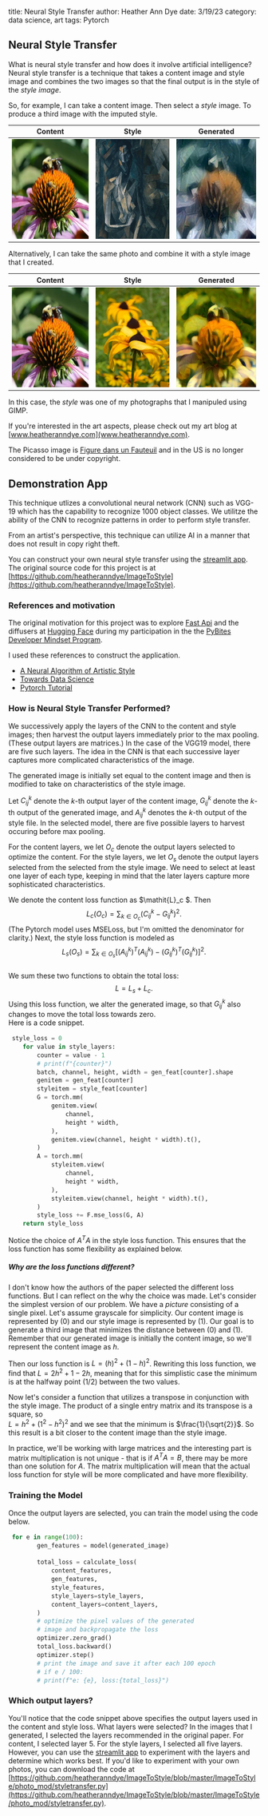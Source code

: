 title: Neural Style Transfer
author: Heather Ann Dye
date: 3/19/23
category: data science, art
tags: Pytorch

## Neural Style Transfer

What is neural style transfer and how does it involve artificial intelligence?  
Neural style transfer is a technique that takes a content image and style image and combines the two images so that the final output is in the style of the *style image*.  


So, for example, I can take a content image. Then select a *style* image.
To produce a third image with the imputed style.

|Content|Style|Generated|
|:---: |:---:|:---:|
|<img src="images/neural_files/squareflower.jpg" width = "200" height="200" >|<img src="/images/neural_files/picasso.jpg" width = "200" height="200" >| <img src="/images/neural_files/samplegenpicasso.jpg" width= 200 height = 200 >|

Alternatively, I can take the same photo and combine it with a style image that I created.

| Content|Style |Generated |
|:---: |:---:|:---:|
|<img src="images/neural_files/squareflower.jpg" width = "200" height="200" >|<img src="/images/neural_files/YellowFlowerWaterPixel.jpg" width = "200" height="200" >| <img src="/images/neural_files/samplegen.jpg" width= 200 height = 200 >|




In this case, the *style* was one of my photographs that I manipuled using  GIMP.  


If you're interested in the art aspects, please check out my art blog
at [www.heatheranndye.com](www.heatheranndye.com).

The Picasso image is [Figure dans un Fauteuil](https://en.wikipedia.org/wiki/File:Pablo_Picasso,_1909-10,_Figure_dans_un_Fauteuil_%28Seated_Nude,_Femme_nue_assise%29,_oil_on_canvas,_92.1_x_73_cm,_Tate_Modern,_London.jpg)
and in the US is no longer considered to be under copyright. 
## Demonstration App

This technique utlizes a convolutional neural network (CNN) such as VGG-19 which has the capability to recognize 1000 object classes.  We utilitze the ability of the CNN to recognize patterns in order to perform style transfer. 

From an artist's perspective, this technique can utilize AI in a manner that 
does not result in copy right theft. 

You can construct your own neural style transfer using the [streamlit app](https://heatheranndye-imageto-imagetostylephoto-modstream-style-jxl3h5.streamlit.app/). 
The original source code for this project is at [https://github.com/heatheranndye/ImageToStyle](https://github.com/heatheranndye/ImageToStyle).

### References and motivation

The original motivation for this project was to explore [Fast Api](https://fastapi.tiangolo.com/)  and the diffusers at [Hugging Face](huggingface.co) during my 
participation in the the [PyBites Developer Mindset Program](https://pybit.es/catalogue/the-pdm-program/). 

I used these references to construct the application. 

* [A Neural Algorithm of Artistic Style](www.arxiv.org/pdf/1508.06576.pdf) 
* [Towards Data Science](https://towardsdatascience.com/implementing-neural-style-transfer-using-pytorch-fd8d43fb7bfa)
* [Pytorch Tutorial](https://pytorch.org/tutorials/beginner/dcgan_faces_tutorial.html )



### How is Neural Style Transfer Performed?

We successively apply the layers of the CNN to the content and style images; then harvest the output layers immediately prior to the max pooling. (These output layers are matrices.) In the case of the VGG19 model, there are five such layers. 
The idea in the CNN is that each successive layer captures more complicated characteristics of the image. 

The generated image is initially  set equal to the content image and then is modified to take on characteristics of the style image. 

Let $C^k _{ij}$ denote the $k$-th output layer of the content image, 
$G^k _{ij}$ denote the $k$-th output of the generated image, and $A^k_{ij}$ denotes the $k$-th  output of the style file.
In the selected model, there are five possible layers to harvest occuring before max pooling.  

For the content layers, we let $O_c$ denote the output layers selected to optimize the content. For the style layers, we let $O_s$ denote the output layers selected from the selected from the style image. 
We need to select at least one layer of each type, keeping in mind that the later layers capture more sophisticated characteristics. 

We denote the content loss function as $\mathit{L}_c $. Then  
$$ \mathit{L}_c (O_c) = \sum_{k \in O_c} (C^k _{ij} - G^k _{ij})^2 .$$
(The Pytorch model uses MSELoss, but I'm omitted the denominator for clarity.)
Next, the style loss function is modeled as 
$$\mathit{L}_s (O_s) = \sum_{k \in O_s}
[(A^k _{ij})^T (A^k _{ij})  -  (G^k _{ij})^T (G^k _{ij})]^2 .$$  
We sum these two functions to obtain the total loss:
$$\mathit{L} = \mathit{L}_s + \mathit{L}_c.$$
Using this loss function, we alter the generated image, so that $G^k _{ij}$ also changes to move the total loss towards zero.   
Here is a code snippet. 
```python 
 style_loss = 0
    for value in style_layers:
        counter = value - 1
        # print(f"{counter}")
        batch, channel, height, width = gen_feat[counter].shape
        genitem = gen_feat[counter]
        styleitem = style_feat[counter]
        G = torch.mm(
            genitem.view(
                channel,
                height * width,
            ),
            genitem.view(channel, height * width).t(),
        )
        A = torch.mm(
            styleitem.view(
                channel,
                height * width,
            ),
            styleitem.view(channel, height * width).t(),
        )
        style_loss += F.mse_loss(G, A)
    return style_loss
```


Notice the choice of $A^T A$ in the style loss function. This ensures that the loss function has some flexibility as explained below. 

##### Why are the loss functions different?

I don't know how the authors of the paper selected the different loss functions. But I can reflect on 
the why the choice was made. 
Let's consider the simplest version of our problem. 
We have a *picture* consisting of a single pixel. Let's assume grayscale for simplicity. 
Our content image is represented by $(0)$ and our style image is represented by $(1)$.  Our goal is to generate a third image that minimizes the distance between $(0)$ and $(1)$. Remember that our generated image is initially  the content image, so we'll represent the content image as $h$.

Then our loss function is 
$L = (h)^2 + (1-h)^2$. Rewriting this loss function, we find that 
$L =  2h^2 + 1 - 2h$, meaning that for this simplistic case the minimum is at the halfway point ($1/2$) between the two values.


Now let's consider a function that utilizes a transpose in conjunction with the style image.
The product of a single entry matrix and its transpose is a square, so  
$L = h^2 + (1^2-h^2)^2$ and we see that the minimum is $\frac{1}{\sqrt{2}}$. So this result is a bit closer to the content image than the style image.

In practice, we'll be working with large matrices and the interesting part is matrix multiplication is not unique - that is if $A^T A = B$, there may be more than one solution for $A$. 
The matrix multiplication will mean that the actual loss function for style will be more complicated and have more flexibility. 

### Training the Model

Once the output layers are selected, you can train the model using the code below.
```python
 for e in range(100):
        gen_features = model(generated_image)

        total_loss = calculate_loss(
            content_features,
            gen_features,
            style_features,
            style_layers=style_layers,
            content_layers=content_layers,
        )
        # optimize the pixel values of the generated
        # image and backpropagate the loss
        optimizer.zero_grad()
        total_loss.backward()
        optimizer.step()
        # print the image and save it after each 100 epoch
        # if e / 100:
        # print(f"e: {e}, loss:{total_loss}")
```


### Which output layers? 

You'll notice that the code snippet above specifies the output layers used in the content and style loss. 
What layers were selected?  In the images that I generated, I selected the layers recommended in the original paper. For content, I selected layer 5. For the style layers, I selected all five layers. 
However, you can use the [streamlit app](https://heatheranndye-imageto-imagetostylephoto-modstream-style-jxl3h5.streamlit.app/) to experiment with the layers and determine which works best.  If you'd like to experiment with your own photos, you can download the code at [https://github.com/heatheranndye/ImageToStyle/blob/master/ImageToStyle/photo_mod/styletransfer.py](https://github.com/heatheranndye/ImageToStyle/blob/master/ImageToStyle/photo_mod/styletransfer.py). 

